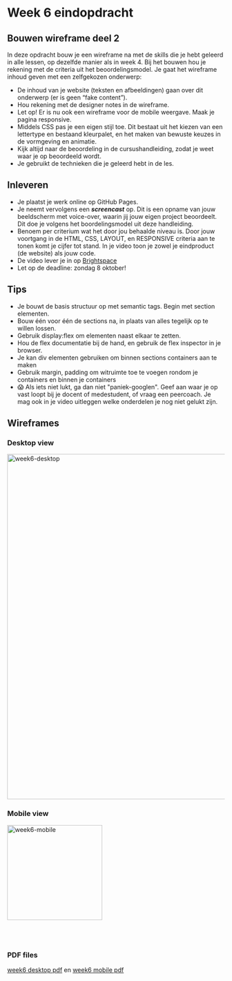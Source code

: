 # Week 6 eindopdracht

## Bouwen wireframe deel 2 

In deze opdracht bouw je een wireframe na met de skills die je hebt geleerd in alle lessen, op dezelfde manier als in week 4. Bij het bouwen hou je rekening met de criteria uit het beoordelingsmodel. Je gaat het wireframe inhoud geven met een zelfgekozen onderwerp: 

- De inhoud van je website (teksten en afbeeldingen) gaan over dit onderwerp (er is geen “fake content”). 
- Hou rekening met de designer notes in de wireframe. 
- Let op! Er is nu ook een wireframe voor de mobile weergave. Maak je pagina responsive. 
- Middels CSS pas je een eigen stijl toe. Dit bestaat uit het kiezen van een lettertype en bestaand kleurpalet, en het maken van bewuste keuzes in de vormgeving en animatie.
- Kijk altijd naar de beoordeling in de cursushandleiding, zodat je weet waar je op beoordeeld wordt.
- Je gebruikt de technieken die je geleerd hebt in de les.

## Inleveren
 
- Je plaatst je werk online op GitHub Pages.
- Je neemt vervolgens een ***screencast*** op. Dit is een opname van jouw beeldscherm met voice-over, waarin jij jouw eigen project beoordeelt. Dit doe je volgens het boordelingsmodel uit deze handleiding.
- Benoem per criterium wat het door jou behaalde niveau is. Door jouw voortgang in de HTML, CSS, LAYOUT, en RESPONSIVE criteria aan te tonen komt je cijfer tot stand. In je video toon je zowel je eindproduct (de website) als jouw code.
- De video lever je in op [Brightspace](https://brightspace.hr.nl)
- Let op de deadline: zondag 8 oktober!

## Tips

- Je bouwt de basis structuur op met semantic tags. Begin met section elementen.
- Bouw één voor één de sections na, in plaats van alles tegelijk op te willen lossen.
- Gebruik display:flex om elementen naast elkaar te zetten.
- Hou de flex documentatie bij de hand, en gebruik de flex inspector in je browser.
- Je kan div elementen gebruiken om binnen sections containers aan te maken
- Gebruik margin, padding om witruimte toe te voegen rondom je containers en binnen je containers
- 😱 Als iets niet lukt, ga dan niet "paniek-googlen". Geef aan waar je op vast loopt bij je docent of medestudent, of vraag een peercoach. Je mag ook in je video uitleggen welke onderdelen je nog niet gelukt zijn.

## Wireframes

### Desktop view

<img width="800" alt="week6-desktop" src="https://github.com/HR-CMGT/frontend-2023-2024/assets/6097853/7eb43fee-e20d-4965-a0e1-ba3fe6a890a7">

<br>

### Mobile view

<img width="220" alt="week6-mobile" src="https://github.com/HR-CMGT/frontend-2023-2024/assets/6097853/44077b45-d580-4c6c-a1b7-c8814083ffe9">

<br><br>

### PDF files

[week6 desktop pdf](https://github.com/HR-CMGT/frontend-2023-2024/files/12535978/week6-desktop.pdf) en [week6 mobile pdf](https://github.com/HR-CMGT/frontend-2023-2024/files/12535984/week6-mobile.pdf)




